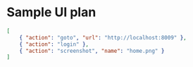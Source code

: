 # Sample UI plan

```json
[
	{ "action": "goto", "url": "http://localhost:8009" },
	{ "action": "login" },
	{ "action": "screenshot", "name": "home.png" }
]
```

